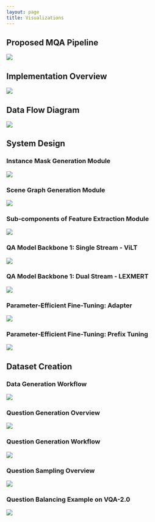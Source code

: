 ```yaml
---
layout: page
title: Visualizations
---
```

## Proposed MQA Pipeline
![](/assets/img/1.png)

## Implementation Overview
![](/assets/img/8.png)

## Data Flow Diagram
![](/assets/img/7.png)

## System Design

### Instance Mask Generation Module
![](/assets/img/mask2former.png)

### Scene Graph Generation Module
![](/assets/img/sg_gen.png)

### Sub-components of Feature Extraction Module
![](/assets/img/4.png)

### QA Model Backbone 1: Single Stream - ViLT
![](/assets/img/ViLT.png)

### QA Model Backbone 1: Dual Stream - LEXMERT
![](/assets/img/5.png)

### Parameter-Efficient Fine-Tuning: Adapter
![](/assets/img/adapters.png)

### Parameter-Efficient Fine-Tuning: Prefix Tuning
![](/assets/img/prefixtuningvilt.png)

## Dataset Creation

### Data Generation Workflow
![](/assets/img/data_gen_workflow.png)

### Question Generation Overview
![](/assets/img/qa_gen.png)

### Question Generation Workflow
![](/assets/img/qa_gen_wf.png)

### Question Sampling Overview
![](/assets/img/qa_sam.png)

### Question Balancing Example on VQA-2.0
![](/assets/img/vqa_color_bal.png)


